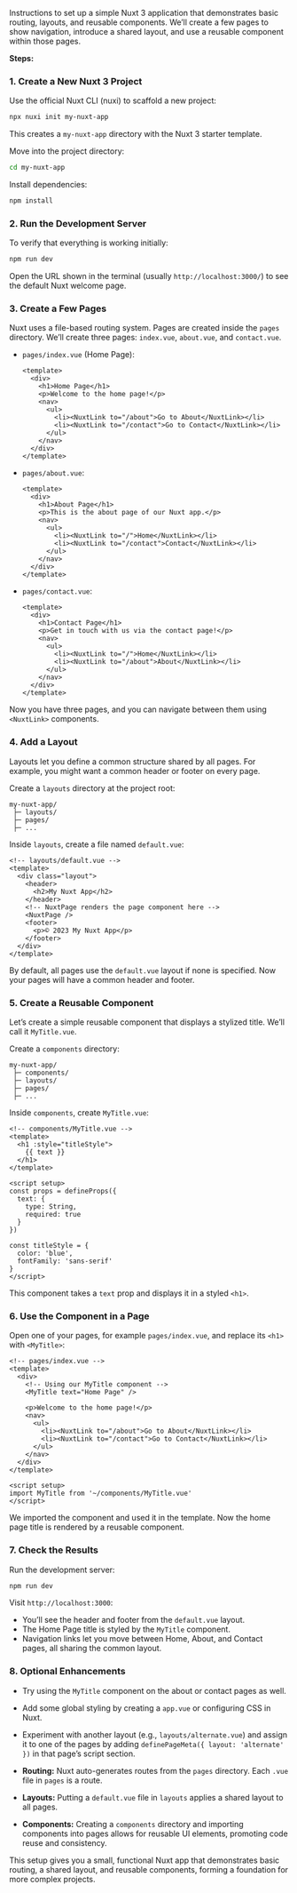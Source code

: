 Instructions to set up a simple Nuxt 3 application that demonstrates basic routing, layouts, and reusable components. We’ll create a few pages to show navigation, introduce a shared layout, and use a reusable component within those pages.

**Steps:**

### 1. Create a New Nuxt 3 Project
Use the official Nuxt CLI (nuxi) to scaffold a new project:
```bash
npx nuxi init my-nuxt-app
```
This creates a `my-nuxt-app` directory with the Nuxt 3 starter template.

Move into the project directory:
```bash
cd my-nuxt-app
```

Install dependencies:
```bash
npm install
```

### 2. Run the Development Server
To verify that everything is working initially:
```bash
npm run dev
```
Open the URL shown in the terminal (usually `http://localhost:3000/`) to see the default Nuxt welcome page.

### 3. Create a Few Pages
Nuxt uses a file-based routing system. Pages are created inside the `pages` directory. We’ll create three pages: `index.vue`, `about.vue`, and `contact.vue`.

- `pages/index.vue` (Home Page):
  ```vue
  <template>
    <div>
      <h1>Home Page</h1>
      <p>Welcome to the home page!</p>
      <nav>
        <ul>
          <li><NuxtLink to="/about">Go to About</NuxtLink></li>
          <li><NuxtLink to="/contact">Go to Contact</NuxtLink></li>
        </ul>
      </nav>
    </div>
  </template>
  ```

- `pages/about.vue`:
  ```vue
  <template>
    <div>
      <h1>About Page</h1>
      <p>This is the about page of our Nuxt app.</p>
      <nav>
        <ul>
          <li><NuxtLink to="/">Home</NuxtLink></li>
          <li><NuxtLink to="/contact">Contact</NuxtLink></li>
        </ul>
      </nav>
    </div>
  </template>
  ```

- `pages/contact.vue`:
  ```vue
  <template>
    <div>
      <h1>Contact Page</h1>
      <p>Get in touch with us via the contact page!</p>
      <nav>
        <ul>
          <li><NuxtLink to="/">Home</NuxtLink></li>
          <li><NuxtLink to="/about">About</NuxtLink></li>
        </ul>
      </nav>
    </div>
  </template>
  ```

Now you have three pages, and you can navigate between them using `<NuxtLink>` components.

### 4. Add a Layout
Layouts let you define a common structure shared by all pages. For example, you might want a common header or footer on every page.

Create a `layouts` directory at the project root:
```
my-nuxt-app/
 ├─ layouts/
 ├─ pages/
 ├─ ...
```

Inside `layouts`, create a file named `default.vue`:
```vue
<!-- layouts/default.vue -->
<template>
  <div class="layout">
    <header>
      <h2>My Nuxt App</h2>
    </header>
    <!-- NuxtPage renders the page component here -->
    <NuxtPage />
    <footer>
      <p>© 2023 My Nuxt App</p>
    </footer>
  </div>
</template>
```

By default, all pages use the `default.vue` layout if none is specified. Now your pages will have a common header and footer.

### 5. Create a Reusable Component
Let’s create a simple reusable component that displays a stylized title. We’ll call it `MyTitle.vue`.

Create a `components` directory:
```
my-nuxt-app/
 ├─ components/
 ├─ layouts/
 ├─ pages/
 ├─ ...
```

Inside `components`, create `MyTitle.vue`:
```vue
<!-- components/MyTitle.vue -->
<template>
  <h1 :style="titleStyle">
    {{ text }}
  </h1>
</template>

<script setup>
const props = defineProps({
  text: {
    type: String,
    required: true
  }
})

const titleStyle = {
  color: 'blue',
  fontFamily: 'sans-serif'
}
</script>
```

This component takes a `text` prop and displays it in a styled `<h1>`.

### 6. Use the Component in a Page
Open one of your pages, for example `pages/index.vue`, and replace its `<h1>` with `<MyTitle>`:
```vue
<!-- pages/index.vue -->
<template>
  <div>
    <!-- Using our MyTitle component -->
    <MyTitle text="Home Page" />

    <p>Welcome to the home page!</p>
    <nav>
      <ul>
        <li><NuxtLink to="/about">Go to About</NuxtLink></li>
        <li><NuxtLink to="/contact">Go to Contact</NuxtLink></li>
      </ul>
    </nav>
  </div>
</template>

<script setup>
import MyTitle from '~/components/MyTitle.vue'
</script>
```

We imported the component and used it in the template. Now the home page title is rendered by a reusable component.

### 7. Check the Results

Run the development server:
```bash
npm run dev
```

Visit `http://localhost:3000`:
- You’ll see the header and footer from the `default.vue` layout.
- The Home Page title is styled by the `MyTitle` component.
- Navigation links let you move between Home, About, and Contact pages, all sharing the common layout.

### 8. Optional Enhancements
- Try using the `MyTitle` component on the about or contact pages as well.
- Add some global styling by creating a `app.vue` or configuring CSS in Nuxt.
- Experiment with another layout (e.g., `layouts/alternate.vue`) and assign it to one of the pages by adding `definePageMeta({ layout: 'alternate' })` in that page’s script section.

- **Routing:** Nuxt auto-generates routes from the `pages` directory. Each `.vue` file in `pages` is a route.
- **Layouts:** Putting a `default.vue` file in `layouts` applies a shared layout to all pages.
- **Components:** Creating a `components` directory and importing components into pages allows for reusable UI elements, promoting code reuse and consistency.

This setup gives you a small, functional Nuxt app that demonstrates basic routing, a shared layout, and reusable components, forming a foundation for more complex projects.
